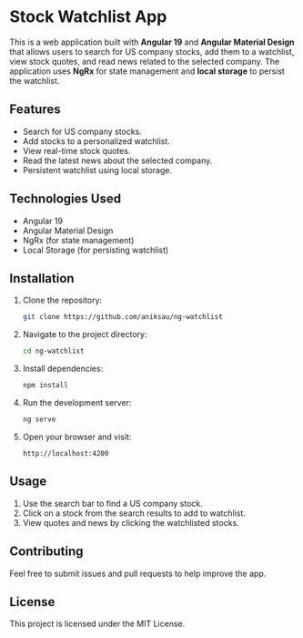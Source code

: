 # Stock Watchlist App

This is a web application built with **Angular 19** and **Angular Material Design** that allows users to search for US company stocks, add them to a watchlist, view stock quotes, and read news related to the selected company. The application uses **NgRx** for state management and **local storage** to persist the watchlist.

## Features

- Search for US company stocks.
- Add stocks to a personalized watchlist.
- View real-time stock quotes.
- Read the latest news about the selected company.
- Persistent watchlist using local storage.

## Technologies Used

- Angular 19
- Angular Material Design
- NgRx (for state management)
- Local Storage (for persisting watchlist)

## Installation

1. Clone the repository:
   ```bash
   git clone https://github.com/aniksau/ng-watchlist
   ```
2. Navigate to the project directory:
   ```bash
   cd ng-watchlist
   ```
3. Install dependencies:
   ```bash
   npm install
   ```
4. Run the development server:
   ```bash
   ng serve
   ```
5. Open your browser and visit:
   ```
   http://localhost:4200
   ```

## Usage

1. Use the search bar to find a US company stock.
2. Click on a stock from the search results to add to watchlist.
3. View quotes and news by clicking the watchlisted stocks.

## Contributing

Feel free to submit issues and pull requests to help improve the app.

## License

This project is licensed under the MIT License.
